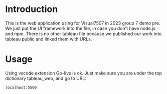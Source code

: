 # Introduction
This is the web application using for Visual7507 in 2023 group 7 demo pre. We just put the UI framework into the file, in case you don't have node.js and npm. There is no other tableau file because we published our work into tableau public and linked them with URLs.

# Usage
Using vscode extension Go-live is ok. Just make sure you are under the top dictionary tableau_web, and go to URL:

    localhost:5500

